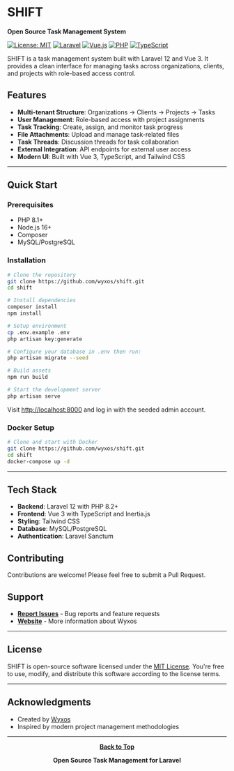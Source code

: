 # SHIFT

**Open Source Task Management System**

[![License: MIT](https://img.shields.io/badge/License-MIT-yellow.svg)](https://opensource.org/licenses/MIT)
[![Laravel](https://img.shields.io/badge/Laravel-12-FF2D20?logo=laravel)](https://laravel.com)
[![Vue.js](https://img.shields.io/badge/Vue.js-3-4FC08D?logo=vue.js)](https://vuejs.org)
[![PHP](https://img.shields.io/badge/PHP-8.2+-777BB4?logo=php)](https://php.net)
[![TypeScript](https://img.shields.io/badge/TypeScript-5-3178C6?logo=typescript)](https://typescriptlang.org)

SHIFT is a task management system built with Laravel 12 and Vue 3. It provides a clean interface for managing tasks across organizations, clients, and projects with role-based access control.

## Features

- **Multi-tenant Structure**: Organizations → Clients → Projects → Tasks
- **User Management**: Role-based access with project assignments
- **Task Tracking**: Create, assign, and monitor task progress
- **File Attachments**: Upload and manage task-related files
- **Task Threads**: Discussion threads for task collaboration
- **External Integration**: API endpoints for external user access
- **Modern UI**: Built with Vue 3, TypeScript, and Tailwind CSS

---

## Quick Start

### Prerequisites
- PHP 8.1+
- Node.js 16+
- Composer
- MySQL/PostgreSQL

### Installation

```bash
# Clone the repository
git clone https://github.com/wyxos/shift.git
cd shift

# Install dependencies
composer install
npm install

# Setup environment
cp .env.example .env
php artisan key:generate

# Configure your database in .env then run:
php artisan migrate --seed

# Build assets
npm run build

# Start the development server
php artisan serve
```

Visit [http://localhost:8000](http://localhost:8000) and log in with the seeded admin account.

### Docker Setup

```bash
# Clone and start with Docker
git clone https://github.com/wyxos/shift.git
cd shift
docker-compose up -d
```

---

## Tech Stack

- **Backend**: Laravel 12 with PHP 8.2+
- **Frontend**: Vue 3 with TypeScript and Inertia.js
- **Styling**: Tailwind CSS
- **Database**: MySQL/PostgreSQL
- **Authentication**: Laravel Sanctum

## Contributing

Contributions are welcome! Please feel free to submit a Pull Request.

## Support

- **[Report Issues](https://github.com/wyxos/shift/issues)** - Bug reports and feature requests
- **[Website](https://wyxos.com)** - More information about Wyxos

---

## License

SHIFT is open-source software licensed under the [MIT License](LICENSE). You're free to use, modify, and distribute this software according to the license terms.

---

## Acknowledgments

- Created by [Wyxos](https://wyxos.com)
- Inspired by modern project management methodologies

---

<div align="center">

**[Back to Top](#shift)**

**Open Source Task Management for Laravel**

</div>
